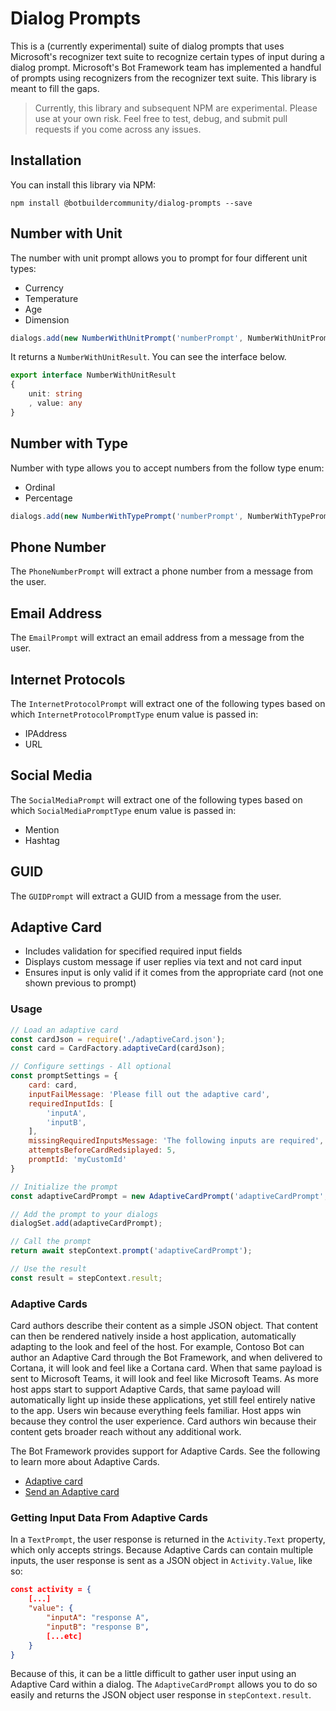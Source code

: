 # Dialog Prompts

This is a (currently experimental) suite of dialog prompts that uses Microsoft's recognizer text suite to recognize certain types of input during a dialog prompt. Microsoft's Bot Framework team has implemented a handful of prompts using recognizers from the recognizer text suite. This library is meant to fill the gaps.

> Currently, this library and subsequent NPM are experimental. Please use at your own risk. Feel free to test, debug, and submit pull requests if you come across any issues.

## Installation

You can install this library via NPM:

    npm install @botbuildercommunity/dialog-prompts --save

## Number with Unit

The number with unit prompt allows you to prompt for four different unit types:

* Currency
* Temperature
* Age
* Dimension

```javascript
dialogs.add(new NumberWithUnitPrompt('numberPrompt', NumberWithUnitPromptType.Currency);
```

It returns a `NumberWithUnitResult`. You can see the interface below.

```typescript
export interface NumberWithUnitResult
{
    unit: string
    , value: any
}
```

## Number with Type

Number with type allows you to accept numbers from the follow type enum:

* Ordinal
* Percentage

```javascript
dialogs.add(new NumberWithTypePrompt('numberPrompt', NumberWithTypePrompt.Ordinal);
```

## Phone Number

The `PhoneNumberPrompt` will extract a phone number from a message from the user.

## Email Address

The `EmailPrompt` will extract an email address from a message from the user.

## Internet Protocols

The `InternetProtocolPrompt` will extract one of the following types based on which `InternetProtocolPromptType` enum value is passed in:

* IPAddress
* URL

## Social Media

The `SocialMediaPrompt` will extract one of the following types based on which `SocialMediaPromptType` enum value is passed in:

* Mention
* Hashtag

## GUID

The `GUIDPrompt` will extract a GUID from a message from the user.

## Adaptive Card

* Includes validation for specified required input fields
* Displays custom message if user replies via text and not card input
* Ensures input is only valid if it comes from the appropriate card (not one shown previous to prompt)

### Usage

```js
// Load an adaptive card
const cardJson = require('./adaptiveCard.json');
const card = CardFactory.adaptiveCard(cardJson);

// Configure settings - All optional
const promptSettings = {
    card: card,
    inputFailMessage: 'Please fill out the adaptive card',
    requiredInputIds: [
        'inputA',
        'inputB',
    ],
    missingRequiredInputsMessage: 'The following inputs are required',
    attemptsBeforeCardRedsiplayed: 5,
    promptId: 'myCustomId'
}

// Initialize the prompt
const adaptiveCardPrompt = new AdaptiveCardPrompt('adaptiveCardPrompt', null, promptSettings);

// Add the prompt to your dialogs
dialogSet.add(adaptiveCardPrompt);

// Call the prompt
return await stepContext.prompt('adaptiveCardPrompt');

// Use the result
const result = stepContext.result;
```

### Adaptive Cards

Card authors describe their content as a simple JSON object. That content can then be rendered natively inside a host application, automatically adapting to the look and feel of the host. For example, Contoso Bot can author an Adaptive Card through the Bot Framework, and when delivered to Cortana, it will look and feel like a Cortana card. When that same payload is sent to Microsoft Teams, it will look and feel like Microsoft Teams. As more host apps start to support Adaptive Cards, that same payload will automatically light up inside these applications, yet still feel entirely native to the app. Users win because everything feels familiar. Host apps win because they control the user experience. Card authors win because their content gets broader reach without any additional work.

The Bot Framework provides support for Adaptive Cards.  See the following to learn more about Adaptive Cards.

- [Adaptive card](http://adaptivecards.io)
- [Send an Adaptive card](https://docs.microsoft.com/en-us/azure/bot-service/nodejs/bot-builder-nodejs-send-rich-cards?view=azure-bot-service-3.0&viewFallbackFrom=azure-bot-service-4.0#send-an-adaptive-card)

### Getting Input Data From Adaptive Cards

In a `TextPrompt`, the user response is returned in the `Activity.Text` property, which only accepts strings. Because Adaptive Cards can contain multiple inputs, the user response is sent as a JSON object in `Activity.Value`, like so:

```json
const activity = {
    [...]
    "value": {
        "inputA": "response A",
        "inputB": "response B",
        [...etc]
    }
}
```

Because of this, it can be a little difficult to gather user input using an Adaptive Card within a dialog. The `AdaptiveCardPrompt` allows you to do so easily and returns the JSON object user response in `stepContext.result`.
